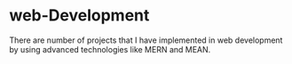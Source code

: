 # web-Development
There are number of projects that I have implemented in web development by using advanced technologies like MERN and MEAN. 
